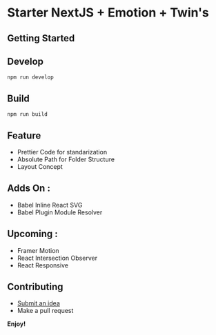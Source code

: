 # Starter NextJS + Emotion + Twin's

## Getting Started

## Develop

```
npm run develop
```

## Build

```
npm run build
```

## Feature

- Prettier Code for standarization
- Absolute Path for Folder Structure
- Layout Concept

## Adds On :

- Babel Inline React SVG
- Babel Plugin Module Resolver

## Upcoming :

- Framer Motion
- React Intersection Observer
- React Responsive

## Contributing

- [Submit an idea](https://github.com/adeka-factory/nextjs-twinmacro-emotion/issues/new)
- Make a pull request

**Enjoy!**
